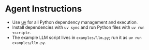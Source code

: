 # Agent Instructions

- Use [uv](https://github.com/astral-sh/uv) for all Python dependency management and execution.
- Install dependencies with `uv sync` and run Python files with `uv run <script>`.
- The example LLM script lives in `examples/llm.py`; run it as `uv run examples/llm.py`.
